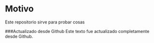 # Motivo

Este repositorio sirve para probar cosas

###Actualizado desde Github
Este texto fue actualizado completamente desde Github.

